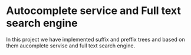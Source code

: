 # Autocomplete service and  Full text search engine

In this project we have implemented suffix and preffix trees and based on them aucomplete servise and full text search engine.
